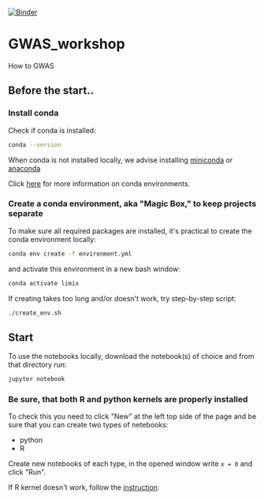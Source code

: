 [![Binder](https://mybinder.org/badge_logo.svg)](https://mybinder.org/v2/gh/picla/GWAS_workshop_CK/master)

# GWAS_workshop
How to GWAS



## Before the start..

### Install conda

Check if conda is installed:

```bash
conda --version
```

When conda is not installed locally, we advise installing [miniconda](https://docs.conda.io/projects/miniconda/en/latest/) or [anaconda](https://www.anaconda.com/distribution/) 

Click [here](https://docs.conda.io/projects/conda/en/latest/user-guide/tasks/manage-environments.html#sharing-an-environment) for more information on conda environments.


### Create a conda environment, aka "Magic Box," to keep projects separate


To make sure all required packages are installed, it's practical to create the conda environment locally:
```bash
conda env create -f environment.yml
```
and activate this environment in a new bash window:

```bash
conda activate limix
```

If creating takes too long and/or doesn't work, try step-by-step script:
```bash
./create_env.sh
```



## Start

To use the notebooks locally, download the notebook(s) of choice and from that directory run:

```bash
jupyter notebook
```

### Be sure, that both R and python kernels are properly installed

To check this you need to click "New" at the left top side of the page and be sure that you can create two types of netebooks: 
  - python
  - R

Create new notebooks of each type, in the opened window write `x = 0` and click "Run".

If R kernel doesn't work, follow the [instruction](https://github.com/IRkernel/IRkernel).


